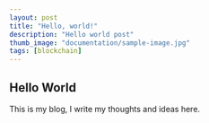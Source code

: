 ```yaml
---
layout: post
title: "Hello, world!"
description: "Hello world post"
thumb_image: "documentation/sample-image.jpg"
tags: [blockchain]
---
```


## Hello World

This is my blog, I write my thoughts and ideas here.